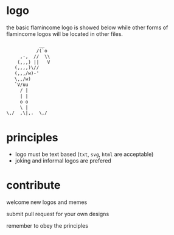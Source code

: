 # logo

the basic flamincome logo is showed below while other forms of flamincome logos will be located in other files.

```txt
            __  
           /(`o 
     ,-,  //  \\
    (,,,) ||   V
   (,,,,)\//    
   (,,,/w)-'    
   \,,/w)       
   `V/uu        
     / |        
     | |        
     o o        
     \ |        
\,/  ,\|,.  \,/  
```

# principles

- logo must be text based (`txt`, `svg`, `html` are acceptable)
- joking and informal logos are prefered

# contribute

welcome new logos and memes

submit pull request for your own designs

remember to obey the principles